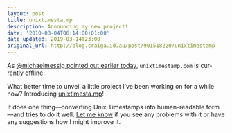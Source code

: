 ```yaml
---
layout: post
title: unixtimesta.mp
description: Announcing my new project!
date: '2010-08-04T06:14:00+01:00'
date_updated: 2019-03-14T23:00
original_url: http://blog.craiga.id.au/post/901518220/unixtimestamp
---
```


As [@michaelmessig pointed out earlier today](http://twitter.com/michaelmessig/status/20266598951), `unixtimestamp.com` is cur­rently offline.

What better time to unveil a little project I’ve been working on for a while now? Introducing [unixtimesta.mp](http://unixtimesta.mp/)!

It does one thing—converting Unix Timestamps into human-readable form—and tries to do it well. [Let me know](mailto:craiga@craiga.id.au) if you see any problems with it or have any sug­gest­ions how I might improve it.
